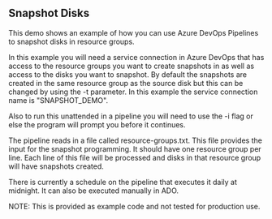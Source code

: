 ## Snapshot Disks

This demo shows an example of how you can use Azure DevOps Pipelines to snapshot
disks in resource groups.

In this example you will need a service connection in Azure DevOps that has access to 
the resource groups you want to create snapshots in as well as access to the disks you 
want to snapshot.  By default the snapshots are created in the same resource group as 
the source disk but this can be changed by using the -t parameter.  In this example the
service connection name is "SNAPSHOT_DEMO".

Also to run this unattended in a pipeline you will need to use the -i flag or else
the program will prompt you before it continues.

The pipeline reads in a file called resource-groups.txt.  This file provides the input
for the snapshot programming.  It should have one resource group per line.  Each line
of this file will be processed and disks in that resource group will have snapshots created.

There is currently a schedule on the pipeline that executes it daily at midnight.  It can also
be executed manually in ADO.

NOTE:  This is provided as example code and not tested for production use.
